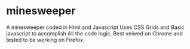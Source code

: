 # minesweeper
A minesweeper coded in Html and Javascript
Uses CSS Grids and Basic javascript to accomplish All the code logic.
Best veiwed on Chrome and tested to be working on Firefox.
